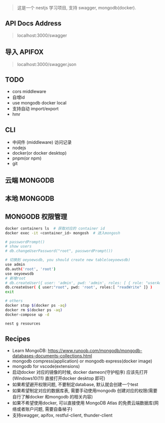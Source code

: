 > 这是一个 nestjs 学习项目, 支持 swagger, mongodb(docker).

## API Docs Address

> localhost:3000/swagger

## 导入 APIFOX

> localhost:3000/swagger.json

## TODO

* cors middleware
* 自增id
* use mongodb docker local
* 支持自动 import/export
* hmr

## CLI

* 中间件 (middleware) 访问记录
* nodejs
* docker(or docker desktop)
* pnpm(or npm)
* git

## 云端 MONGODB

## 本地 MONGODB

## MONGODB 权限管理

```bash
docker containers ls  # 获取对应的 container id
docker exec -it <container_id> mongosh  # 进入mongosh

# passwordPrompt()
# show users
# db.changeUserPassword("root", passwordPrompt())

# 切换到 oeyoewsdb, you should create new table(oeyoewsdb)
use admin
db.auth('root', 'root')
use oeyoewsdb
# 新增root
# db.createUser({ user: 'admin', pwd: 'admin', roles: [ { role: "userAdminAnyDatabase", db: "admin" } ] });
db.createUser( { user:"root", pwd: 'root', roles:[ "readWrite" ]} )
exit

# others
docker stop $(docker ps -aq)
docker rm $(docker ps -aq)
docker-compose up -d

nest g resources
```


## Recipes

* Learn MongoDB: https://www.runoob.com/mongodb/mongodb-databases-documents-collections.html
* mongodb compress(application) or mongodb express(docker image)
* mongodb for vscode(extensions)
* 启动docker 对应的镜像的时候, docker dameon(守护程序) 应该先打开(Windows10(11) 直接打开docker desktop 即可)
* 如果希望避开权限问题, 不要制定database, 默认就会创建一个test
* 如果希望制定对应的数据库表, 需要手动使用mongodb 创建对应的权限(需要自行了解docker 和mongodb 的相关内容)
* 如果不希望使用docker, 可以直接使用 MongoDB Atlas 的免费云端数据库(网络或者账户问题, 需要自备梯子)
* 支持swagger, apifox, restful-client, thunder-client
